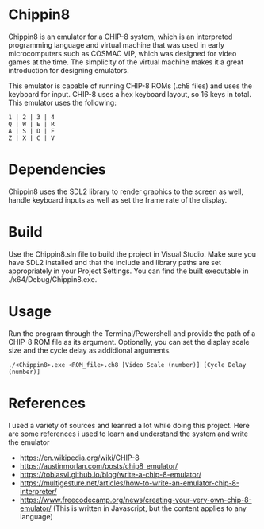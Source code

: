 # Chippin8

Chippin8 is an emulator for a CHIP-8 system, which is an interpreted programming language and virtual machine that was used in early microcomputers such as COSMAC VIP, which was designed for video games at the time. The simplicity of the virtual machine makes it a great introduction for designing emulators. 

This emulator is capable of running CHIP-8 ROMs (.ch8 files) and uses the keyboard for input. CHIP-8 uses a hex keyboard layout, so 16 keys in total. This emulator uses the following:
```
1 | 2 | 3 | 4
Q | W | E | R
A | S | D | F
Z | X | C | V
```

# Dependencies

Chippin8 uses the SDL2 library to render graphics to the screen as well, handle keyboard inputs as well as set the frame rate of the display. 

# Build

Use the Chippin8.sln file to build the project in Visual Studio. Make sure you have SDL2 installed and that the include and library paths are set appropriately in your Project Settings. You can find the built executable in ./x64/Debug/Chippin8.exe.

# Usage

Run the program through the Terminal/Powershell and provide the path of a CHIP-8 ROM file as its argument. Optionally, you can set the display scale size and the cycle delay as addidional arguments.
```
./<Chippin8>.exe <ROM_file>.ch8 [Video Scale (number)] [Cycle Delay (number)]
```

# References

I used a variety of sources and leanred a lot while doing this project. Here are some references i used to learn and understand the system and write the emulator
- https://en.wikipedia.org/wiki/CHIP-8
- https://austinmorlan.com/posts/chip8_emulator/
- https://tobiasvl.github.io/blog/write-a-chip-8-emulator/
- https://multigesture.net/articles/how-to-write-an-emulator-chip-8-interpreter/
- https://www.freecodecamp.org/news/creating-your-very-own-chip-8-emulator/ (This is written in Javascript, but the content applies to any language)

